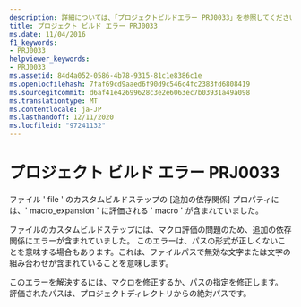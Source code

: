 ```yaml
---
description: 詳細については、「プロジェクトビルドエラー PRJ0033」を参照してください。
title: プロジェクト ビルド エラー PRJ0033
ms.date: 11/04/2016
f1_keywords:
- PRJ0033
helpviewer_keywords:
- PRJ0033
ms.assetid: 84d4a052-0586-4b78-9315-81c1e8386c1e
ms.openlocfilehash: 7faf69cd9aaed6f90d9c546c4fc2383fd6808419
ms.sourcegitcommit: d6af41e42699628c3e2e6063ec7b03931a49a098
ms.translationtype: MT
ms.contentlocale: ja-JP
ms.lasthandoff: 12/11/2020
ms.locfileid: "97241132"
---
```

# <a name="project-build-error-prj0033"></a>プロジェクト ビルド エラー PRJ0033

ファイル ' file ' のカスタムビルドステップの [追加の依存関係] プロパティには、' macro_expansion ' に評価される ' macro ' が含まれていました。

ファイルのカスタムビルドステップには、マクロ評価の問題のため、追加の依存関係にエラーが含まれていました。 このエラーは、パスの形式が正しくないことを意味する場合もあります。これは、ファイルパスで無効な文字または文字の組み合わせが含まれていることを意味します。

このエラーを解決するには、マクロを修正するか、パスの指定を修正します。 評価されたパスは、プロジェクトディレクトリからの絶対パスです。
